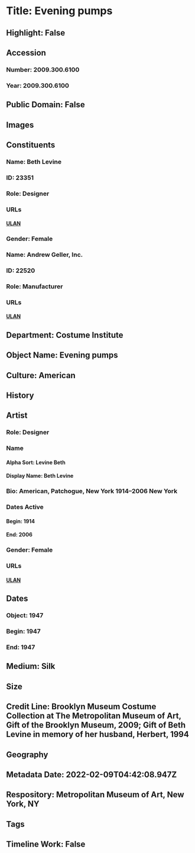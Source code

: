 # Title: Evening pumps
## Highlight: False
## Accession
### Number: 2009.300.6100
### Year: 2009.300.6100
## Public Domain: False
## Images
## Constituents
### Name: Beth Levine
### ID: 23351
### Role: Designer
### URLs
#### [ULAN](http://vocab.getty.edu/page/ulan/500486504)
### Gender: Female
### Name: Andrew Geller, Inc.
### ID: 22520
### Role: Manufacturer
### URLs
#### [ULAN](http://vocab.getty.edu/page/ulan/500524721)
## Department: Costume Institute
## Object Name: Evening pumps
## Culture: American
## History
## Artist
### Role: Designer
### Name
#### Alpha Sort: Levine Beth
#### Display Name: Beth Levine
### Bio: American, Patchogue, New York 1914–2006 New York
### Dates Active
#### Begin: 1914
#### End: 2006
### Gender: Female
### URLs
#### [ULAN](http://vocab.getty.edu/page/ulan/500486504)
## Dates
### Object: 1947
### Begin: 1947
### End: 1947
## Medium: Silk
## Size
## Credit Line: Brooklyn Museum Costume Collection at The Metropolitan Museum of Art, Gift of the Brooklyn Museum, 2009; Gift of Beth Levine in memory of her husband, Herbert, 1994
## Geography
## Metadata Date: 2022-02-09T04:42:08.947Z
## Respository: Metropolitan Museum of Art, New York, NY
## Tags
## Timeline Work: False